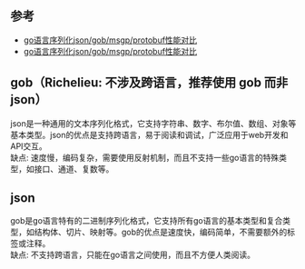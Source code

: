 ## 参考
- [go语言序列化json/gob/msgp/protobuf性能对比](https://zhuanlan.zhihu.com/p/409435090)
- [go语言序列化json/gob/msgp/protobuf性能对比](https://www.cnblogs.com/zhangchaoyang/p/15256978.html)

## gob（Richelieu: 不涉及跨语言，推荐使用 gob 而非 json）
json是一种通用的文本序列化格式，它支持字符串、数字、布尔值、数组、对象等基本类型。json的优点是支持跨语言，易于阅读和调试，广泛应用于web开发和API交互。  
缺点: 速度慢，编码复杂，需要使用反射机制，而且不支持一些go语言的特殊类型，如接口、通道、复数等。  

## json
gob是go语言特有的二进制序列化格式，它支持所有go语言的基本类型和复合类型，如结构体、切片、映射等。gob的优点是速度快，编码简单，不需要额外的标签或注释。  
缺点: 不支持跨语言，只能在go语言之间使用，而且不方便人类阅读。  


